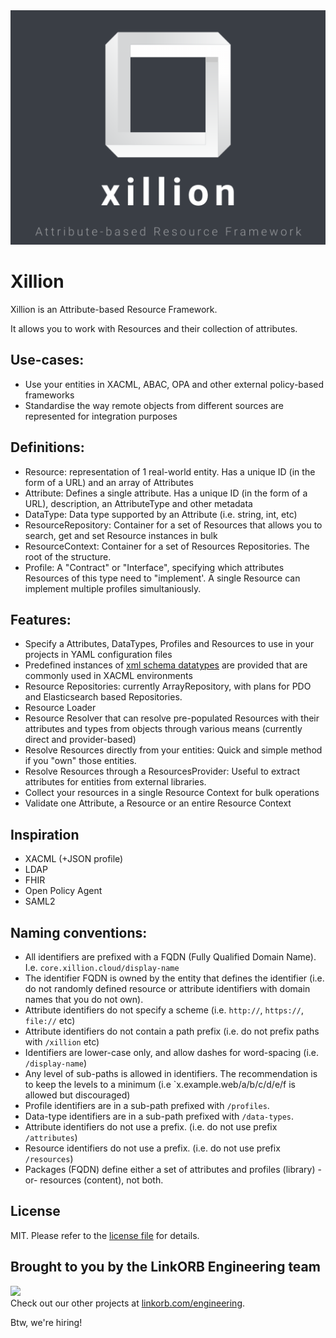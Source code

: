 <img src="assets/xillion.png" />

Xillion
=======

Xillion is an Attribute-based Resource Framework.

It allows you to work with Resources and their collection of attributes.

## Use-cases:

* Use your entities in XACML, ABAC, OPA and other external policy-based frameworks
* Standardise the way remote objects from different sources are represented for integration purposes

## Definitions:

* Resource: representation of 1 real-world entity. Has a unique ID (in the form of a URL) and an array of Attributes
* Attribute: Defines a single attribute. Has a unique ID (in the form of a URL), description, an AttributeType and other metadata
* DataType: Data type supported by an Attribute (i.e. string, int, etc)
* ResourceRepository: Container for a set of Resources that allows you to search, get and set Resource instances in bulk
* ResourceContext: Container for a set of Resources Repositories. The root of the structure.
* Profile: A "Contract" or "Interface", specifying which attributes Resources of this type need to "implement'. A single Resource can implement multiple profiles simultaniously.

## Features:

* Specify a Attributes, DataTypes, Profiles and Resources to use in your projects in YAML configuration files
* Predefined instances of [xml schema datatypes](https://www.w3.org/TR/xmlschema-2/) are provided that are commonly used in XACML environments
* Resource Repositories: currently ArrayRepository, with plans for PDO and Elasticsearch based Repositories.
* Resource Loader
* Resource Resolver that can resolve pre-populated Resources with their attributes and types from objects through various means (currently direct and provider-based)
* Resolve Resources directly from your entities: Quick and simple method if you "own" those entities.
* Resolve Resources through a ResourcesProvider: Useful to extract attributes for entities from external libraries.
* Collect your resources in a single Resource Context for bulk operations
* Validate one Attribute, a Resource or an entire Resource Context

## Inspiration

* XACML (+JSON profile)
* LDAP
* FHIR
* Open Policy Agent
* SAML2

## Naming conventions:

* All identifiers are prefixed with a FQDN (Fully Qualified Domain Name). I.e. `core.xillion.cloud/display-name`
* The identifier FQDN is owned by the entity that defines the identifier (i.e. do not randomly defined resource or attribute identifiers with domain names that you do not own).
* Attribute identifiers do not specify a scheme (i.e. `http://`, `https://`, `file://` etc)
* Attribute identifiers do not contain a path prefix (i.e. do not prefix paths with `/xillion` etc)
* Identifiers are lower-case only, and allow dashes for word-spacing (i.e. `/display-name`)
* Any level of sub-paths is allowed in identifiers. The recommendation is to keep the levels to a minimum (i.e `x.example.web/a/b/c/d/e/f is allowed but discouraged)
* Profile identifiers are in a sub-path prefixed with `/profiles`.
* Data-type identifiers are in a sub-path prefixed with `/data-types`.
* Attribute identifiers do not use a prefix. (i.e. do not use prefix `/attributes`)
* Resource identifiers do not use a prefix. (i.e. do not use prefix `/resources`)
* Packages (FQDN) define either a set of attributes and profiles (library) -or- resources (content), not both.

## License

MIT. Please refer to the [license file](LICENSE) for details.

## Brought to you by the LinkORB Engineering team

<img src="http://www.linkorb.com/d/meta/tier1/images/linkorbengineering-logo.png" width="200px" /><br />
Check out our other projects at [linkorb.com/engineering](http://www.linkorb.com/engineering).

Btw, we're hiring!
